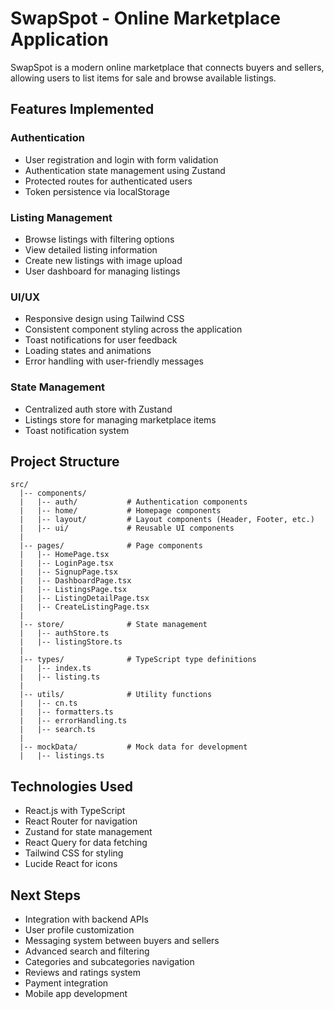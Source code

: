 # SwapSpot - Online Marketplace Application

SwapSpot is a modern online marketplace that connects buyers and sellers, allowing users to list items for sale and browse available listings.

## Features Implemented

### Authentication
- User registration and login with form validation
- Authentication state management using Zustand
- Protected routes for authenticated users
- Token persistence via localStorage

### Listing Management
- Browse listings with filtering options
- View detailed listing information
- Create new listings with image upload
- User dashboard for managing listings

### UI/UX
- Responsive design using Tailwind CSS
- Consistent component styling across the application
- Toast notifications for user feedback
- Loading states and animations
- Error handling with user-friendly messages

### State Management
- Centralized auth store with Zustand
- Listings store for managing marketplace items
- Toast notification system

## Project Structure

```
src/
  |-- components/
  |   |-- auth/           # Authentication components
  |   |-- home/           # Homepage components
  |   |-- layout/         # Layout components (Header, Footer, etc.)
  |   |-- ui/             # Reusable UI components
  |
  |-- pages/              # Page components
  |   |-- HomePage.tsx
  |   |-- LoginPage.tsx
  |   |-- SignupPage.tsx
  |   |-- DashboardPage.tsx
  |   |-- ListingsPage.tsx
  |   |-- ListingDetailPage.tsx
  |   |-- CreateListingPage.tsx
  |
  |-- store/              # State management
  |   |-- authStore.ts
  |   |-- listingStore.ts
  |
  |-- types/              # TypeScript type definitions
  |   |-- index.ts
  |   |-- listing.ts
  |
  |-- utils/              # Utility functions
  |   |-- cn.ts
  |   |-- formatters.ts
  |   |-- errorHandling.ts
  |   |-- search.ts
  |
  |-- mockData/           # Mock data for development
  |   |-- listings.ts
```

## Technologies Used

- React.js with TypeScript
- React Router for navigation
- Zustand for state management
- React Query for data fetching
- Tailwind CSS for styling
- Lucide React for icons

## Next Steps

- Integration with backend APIs
- User profile customization
- Messaging system between buyers and sellers
- Advanced search and filtering
- Categories and subcategories navigation
- Reviews and ratings system
- Payment integration
- Mobile app development
